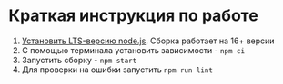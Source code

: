 # Краткая инструкция по работе

1. [Установить LTS-версию node.js](https://nodejs.org/en/). Сборка работает на 16+ версии
2. С помощью терминала установить зависимости - `npm ci`
3. Запустить сборку - `npm start`
4. Для проверки на ошибки запустить `npm run lint`
